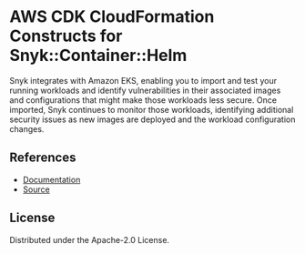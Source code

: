 # AWS CDK CloudFormation Constructs for Snyk::Container::Helm

Snyk integrates with Amazon EKS, enabling you to import and test your running workloads and identify vulnerabilities in their associated images and configurations that might make those workloads less secure. Once imported, Snyk continues to monitor those workloads, identifying additional security issues as new images are deployed and the workload configuration changes.

## References

* [Documentation](https://github.com/snyk/aws-cloudformation-resource-providers/blob/main/snyk-container-helm/README.md)
* [Source](https://github.com/snyk/aws-cloudformation-resource-providers.git)

## License

Distributed under the Apache-2.0 License.
